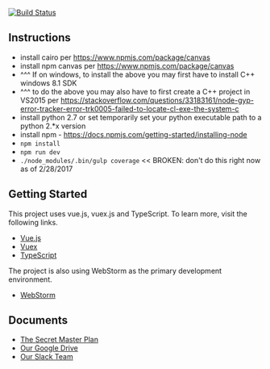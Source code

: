 [![Build Status](http://ec2-18-222-10-105.us-east-2.compute.amazonaws.com:8080/buildStatus/icon?job=FrontEndTests)](http://ec2-18-222-10-105.us-east-2.compute.amazonaws.com:8080/job/FrontEndTests/)
## Instructions

- install cairo per https://www.npmjs.com/package/canvas
- install npm canvas per https://www.npmjs.com/package/canvas
- ^^^ If on windows, to install the above you may first have to install C++ windows 8.1 SDK
- ^^^ to do the above you may also have to first create a C++ project in VS2015 per https://stackoverflow.com/questions/33183161/node-gyp-error-tracker-error-trk0005-failed-to-locate-cl-exe-the-system-c
- install python 2.7 or set temporarily set your python executable path to a python 2.*x version
- install npm - https://docs.npmjs.com/getting-started/installing-node
- `npm install`
- `npm run dev`
- `./node_modules/.bin/gulp coverage` << BROKEN: don't do this right now as of 2/28/2017

## Getting Started

This project uses vue.js, vuex.js and TypeScript. To learn more, visit the
following links.
- [Vue.js](https://vuejs.org/)
- [Vuex](https://vuex.vuejs.org/en/)
- [TypeScript](https://www.typescriptlang.org/)

The project is also using WebStorm as the primary development environment.
- [WebStorm](https://www.jetbrains.com/webstorm/)

## Documents
- [The Secret Master Plan](http://branches-app.com/theplan)
- [Our Google Drive](https://drive.google.com/drive/folders/0B2TCJxQ4w3a8aE9tVFg1YWJJb1E?usp=sharing)
- [Our Slack Team](https://branches-app.slack.com)

